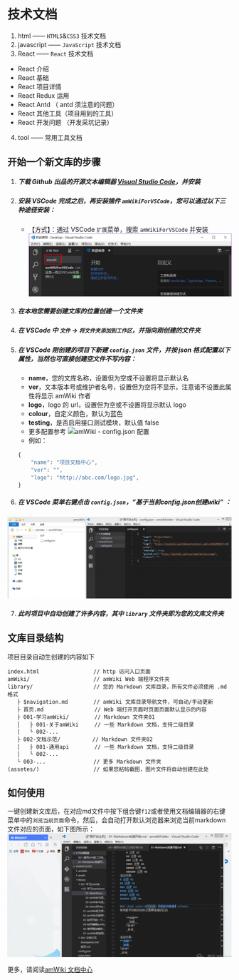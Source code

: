 # 技术文档

1. html —— `HTML5`&`CSS3` 技术文档
2. javascript —— `JavaScript` 技术文档
3. React —— `React` 技术文档
  - React 介绍
  - React 基础
  - React 项目详情
  - React Redux 运用
  - React Antd （ antd 须注意的问题）
  - React 其他工具（项目用到的工具）
  - React 开发问题 （开发采坑记录）

4. tool —— 常用工具文档





## 开始一个新文库的步骤

1. ##### 下载 Github 出品的开源文本编辑器 [Visual Studio Code](https://code.visualstudio.com/Download)，并安装  

2. ##### 安装 VSCode 完成之后，再安装插件 `amWikiForVSCode`，您可以通过以下三种途径安装：
    - 【方式】：通过 VSCode `扩展`菜单，搜索 `amWikiForVSCode` 并安装
![](assets/001/01-1585018263180.png)

3. ##### 在本地您需要创建文库的位置创建一个文件夹

4. ##### 在 VSCode 中 `文件` -> `将文件夹添加到工作区`，并指向刚创建的文件夹

5. ##### 在 VSCode 刚创建的项目下新建 `config.json` 文件，并按 json 格式配置以下属性，当然也可直接创建空文件不写内容：
    - **name**，您的文库名称，设置但为空或不设置将显示默认名
    - **ver**，文本版本号或维护者名号，设置但为空将不显示，注意诺不设置此属性将显示 amWiki 作者
    - **logo**，logo 的 url，设置但为空或不设置将显示默认 logo
    - **colour**，自定义颜色，默认为蓝色
    - **testing**，是否启用接口测试模块，默认值 false  
    - 更多配置参考 ![amWiki - config.json 配置](http://amwiki.org/doc/?file=030-%E6%96%87%E6%A1%A3%E6%8A%80%E6%9C%AF%E7%AF%87/100-config%E9%85%8D%E7%BD%AE)
    - 例如：
    ```javascript
    {
        "name": "项目文档中心",
        "ver": "",
        "logo": "http://abc.com/logo.jpg",
    }
    ```
6. ##### 在 VSCode 菜单右键点击 `config.json`，“基于当前config.json创建wiki” ：
![](assets/001/Create_a_new_wiki.gif)

7. ##### 此时项目中自动创建了许多内容，其中 `library` 文件夹即为您的文库文件夹

## 文库目录结构
项目目录自动生创建的内容如下

    index.html                 // http 访问入口页面
    amWiki/                    // amWiki Web 端程序文件夹
    library/                   // 您的 Markdown 文库目录，所有文件必须使用 .md 格式
       ├ $navigation.md        // amWiki 文库目录导航文件，可自动/手动更新
       ├ 首页.md                // Web 端打开页面时页面页面默认显示的内容
       ├ 001-学习amWiki/        // Markdown 文件夹01
       │   ├ 001-关于amWiki     // 一些 Markdown 文档，支持二级目录
       │   └ 002-...
       ├ 002-文档示范/          // Markdown 文件夹02
       │   ├ 001-通用api        // 一些 Markdown 文档，支持二级目录
       │   └ 002-...
       └ 003-...               // 更多 Markdown 文件夹
    (assetes/)                 // 如果您粘帖截图，图片文件将自动创建在此处

## 如何使用
一键创建新文库后，在对应md文件中按下组合键`f12`或者使用文档编辑器的右键菜单中的`浏览当前页面`命令，然后，会自动打开默认浏览器来浏览当前markdown文件对应的页面，如下图所示：
![](assets/001/Preview_the_current_page.gif)

更多，请阅读[amWiki 文档中心](http://amwiki.org/doc/?file=home-%E9%A6%96%E9%A1%B5)
